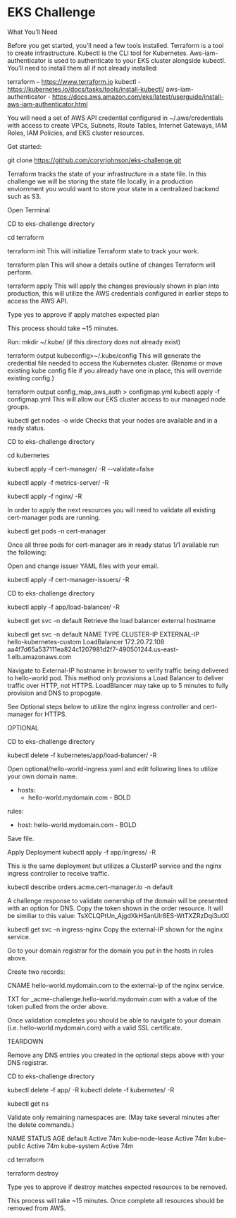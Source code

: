 # EKS Challenge 

What You’ll Need

Before you get started, you’ll need a few tools installed. Terraform is a tool to create infrastructure. Kubectl is the CLI tool for Kubernetes. Aws-iam-authenticator is used to authenticate to your EKS cluster alongside kubectl. You’ll need to install them all if not already installed:

terraform – https://www.terraform.io
kubectl - https://kubernetes.io/docs/tasks/tools/install-kubectl/
aws-iam-authenticator - https://docs.aws.amazon.com/eks/latest/userguide/install-aws-iam-authenticator.html

You will need a set of AWS API credential configured in ~/.aws/credentials with access to create VPCs, Subnets, Route Tables, Internet Gateways, IAM Roles, IAM Policies, and EKS cluster resources.

Get started:

git clone https://github.com/coryrjohnson/eks-challenge.git

Terraform tracks the state of your infrastructure in a state file. In this challenge we will be storing the state file locally, in a production enviornment you would want to store your state in a centralized backend such as S3.

Open Terminal

CD to eks-challenge directory

cd terraform

terraform init
This will initialize Terraform state to track your work.

terraform plan
This will show a details outline of changes Terraform will perform.

terraform apply
This will apply the changes previously shown in plan into production, this will utilize the AWS credentials configured in earlier steps to access the AWS API.

Type yes to approve if apply matches expected plan

This process should take ~15 minutes. 

Run:
mkdir ~/.kube/ (if this directory does not already exist)

terraform output kubeconfig>~/.kube/config
This will generate the credential file needed to access the Kubernetes cluster. (Rename or move existing kube config file if you already have one in place, this will override existing config.)

terraform output config_map_aws_auth > configmap.yml
kubectl apply -f configmap.yml
This will allow our EKS cluster access to our managed node groups.

kubectl get nodes -o wide
Checks that your nodes are available and in a ready status.

CD to eks-challenge directory

cd kubernetes

kubectl apply -f cert-manager/ -R --validate=false

kubectl apply -f metrics-server/ -R

kubectl apply -f nginx/ -R

In order to apply the next resources you will need to validate all existing cert-manager pods are running.

kubectl get pods -n cert-manager

Once all three pods for cert-manager are in ready status 1/1 available run the following:

Open and change issuer YAML files with your email.

kubectl apply -f cert-manager-issuers/ -R

CD to eks-challenge directory

kubectl apply -f app/load-balancer/ -R

kubectl get svc -n default
Retrieve the load balancer external hostname

kubectl get svc -n default
NAME                      TYPE           CLUSTER-IP      EXTERNAL-IP                                                             
hello-kubernetes-custom   LoadBalancer   172.20.72.108   aa4f7d65a537111ea824c1207981d2f7-490501244.us-east-1.elb.amazonaws.com 

Navigate to External-IP hostname in browser to verify traffic being delivered to hello-world pod. This method only provisions a Load Balancer to deliver traffic over HTTP, not HTTPS. LoadBlancer may take up to 5 minutes to fully provision and DNS to propogate.

See Optional steps below to utilize the nginx ingress controller and cert-manager for HTTPS.

OPTIONAL

CD to eks-challenge directory

kubectl delete -f kubernetes/app/load-balancer/ -R

Open optional/hello-world-ingress.yaml and edit following lines to utilize your own domain name.

  - hosts:
    - hello-world.mydomain.com - BOLD

  rules:
  - host: hello-world.mydomain.com - BOLD

Save file.

Apply Deployment
kubectl apply -f app/ingress/ -R

This is the same deployment but utilizes a ClusterIP service and the nginx ingress controller to receive traffic.

kubectl describe orders.acme.cert-manager.io -n default

A challenge response to validate ownership of the domain will be presented with an option for DNS. Copy the token shown in the order resource. It will be similiar to this value: TsXCLQPtUn_AjgdXkHSanUlr8ES-WtTXZRzDqi3utXI

kubectl get svc -n ingress-nginx
Copy the external-IP shown for the nginx service. 

Go to your domain registrar for the domain you put in the hosts in rules above.

Create two records:

CNAME hello-world.mydomain.com to the external-ip of the nginx service.

TXT for _acme-challenge.hello-world.mydomain.com with a value of the token pulled from the order above.

Once validation completes you should be able to navigate to your domain (i.e. hello-world.mydomain.com) with a valid SSL certificate.



TEARDOWN

Remove any DNS entries you created in the optional steps above with your DNS registrar.

CD to eks-challenge directory

kubectl delete -f app/ -R
kubectl delete -f kubernetes/ -R

kubectl get ns

Validate only remaining namespaces are: (May take several minutes after the delete commands.)

NAME              STATUS        AGE
default           Active        74m
kube-node-lease   Active        74m
kube-public       Active        74m
kube-system       Active        74m

cd terraform

terraform destroy

Type yes to approve if destroy matches expected resources to be removed.

This process will take ~15 minutes. Once complete all resources should be removed from AWS.


